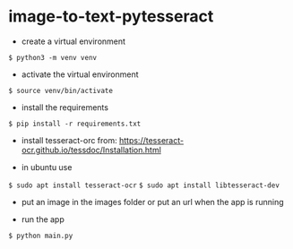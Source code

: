 # image-to-text-pytesseract
- create a virtual environment

`$ python3 -m venv venv`

- activate the virtual environment

`$ source venv/bin/activate`

- install the requirements

`$ pip install -r requirements.txt`

- install tesseract-orc from: https://tesseract-ocr.github.io/tessdoc/Installation.html

- in ubuntu use

`$ sudo apt install tesseract-ocr`
`$ sudo apt install libtesseract-dev`

- put an image in the images folder or put an url when the app is running

- run the app

`$ python main.py`
